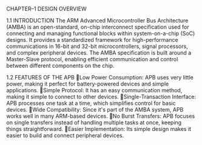 CHAPTER–1 DESIGN OVERVIEW


1.1 INTRODUCTION
The ARM Advanced Microcontroller Bus Architecture (AMBA) is an open-standard, on-chip interconnect specification used for connecting and managing functional blocks within system-on-a-chip (SoC) designs. It provides a standardized framework for high-performance communications in 16-bit and 32-bit microcontrollers, signal processors, and complex peripheral devices. The AMBA specification is built around a Master-Slave protocol, enabling efficient communication and control between different components on the chip.

1.2 FEATURES OF THE APB
Low Power Consumption: APB uses very little power, making it perfect for battery-powered devices and simple applications.
Simple Protocol: It has an easy communication method, making it simple to connect to other devices.
Single-Transaction Interface: APB processes one task at a time, which simplifies control for basic devices.
Wide Compatibility: Since it's part of the AMBA system, APB works well in many ARM-based devices.
No Burst Transfers: APB focuses on single transfers instead of handling multiple tasks at once, keeping things straightforward.
Easier Implementation: Its simple design makes it easier to build and connect peripheral devices.
